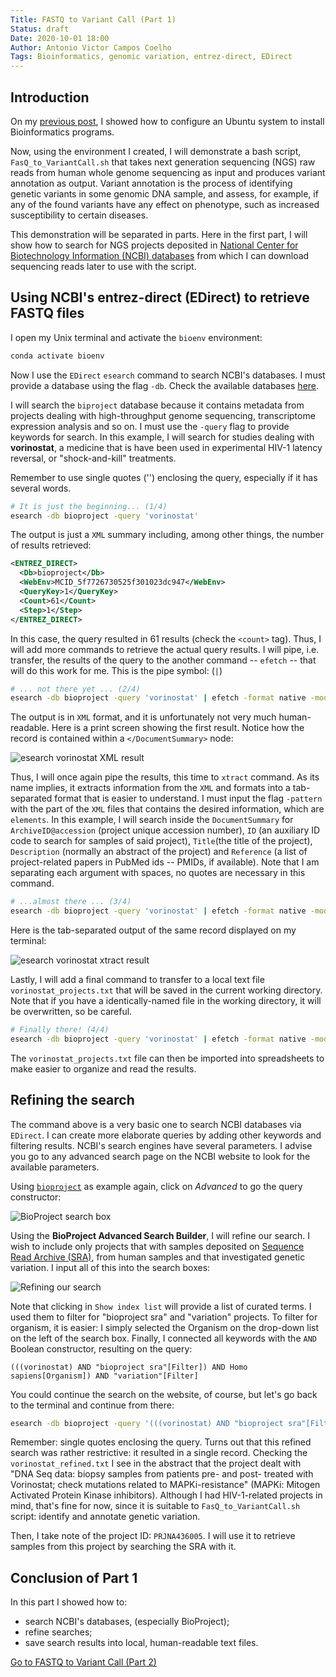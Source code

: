 ```yaml
---
Title: FASTQ to Variant Call (Part 1)
Status: draft
Date: 2020-10-01 18:00
Author: Antonio Victor Campos Coelho
Tags: Bioinformatics, genomic variation, entrez-direct, EDirect
---
```


## Introduction

On my [previous post](https://antoniocampos13.github.io/setting-up-your-unix-computer-for-bioinformatics-analysis.html), I showed how to configure an Ubuntu system to install Bioinformatics programs.

Now, using the environment I created, I will demonstrate a bash script, `FasQ_to_VariantCall.sh` that takes next generation sequencing (NGS) raw reads from human whole genome sequencing as input and produces variant annotation as output. Variant annotation is the process of identifying genetic variants in some genomic DNA sample, and assess, for example, if any of the found variants have any effect on phenotype, such as increased susceptibility to certain diseases.

This demonstration will be separated in parts. Here in the first part, I will show how to search for NGS projects deposited in [National Center for Biotechnology Information (NCBI) databases](https://www.ncbi.nlm.nih.gov/) from which I can download sequencing reads later to use with the script.

## Using NCBI's entrez-direct (EDirect) to retrieve FASTQ files

I open my Unix terminal and activate the `bioenv` environment:

```bash
conda activate bioenv
```

Now I use the `EDirect` `esearch` command to search NCBI's databases. I must provide a database using the flag `-db`. Check the available databases [here](https://www.ncbi.nlm.nih.gov/books/NBK25497/table/chapter2.T._entrez_unique_identifiers_ui/?report=objectonly).

I will search the `biproject` database because it contains metadata from projects dealing with high-throughput genome sequencing, transcriptome expression analysis and so on. I must use the `-query` flag to provide keywords for search. In this example, I will search for studies dealing with **vorinostat**, a medicine that is have been used in experimental HIV-1 latency reversal, or "shock-and-kill" treatments.

Remember to use single quotes ('') enclosing the query, especially if it has several words.

```bash
# It is just the beginning... (1/4)
esearch -db bioproject -query 'vorinostat'
```

The output is just a `XML` summary including, among other things, the number of results retrieved:

```xml
<ENTREZ_DIRECT>
  <Db>bioproject</Db>
  <WebEnv>MCID_5f7726730525f301023dc947</WebEnv>
  <QueryKey>1</QueryKey>
  <Count>61</Count>
  <Step>1</Step>
</ENTREZ_DIRECT>
```

In this case, the query resulted in 61 results (check the `<count>` tag). Thus, I will add more commands to retrieve the actual query results. I will pipe, i.e. transfer, the results of the query to the another command -- `efetch` -- that will do this work for me. This is the pipe symbol: (`|`)

```bash
# ... not there yet ... (2/4)
esearch -db bioproject -query 'vorinostat' | efetch -format native -mode xml
```

The output is in `XML` format, and it is unfortunately not very much human-readable. Here is a print screen showing the first result. Notice how the record is contained within a `</DocumentSummary>` node:

 ![esearch vorinostat XML result]({static}/images/esearch_vorinostat_xml_results.PNG)
  
Thus, I will once again pipe the results, this time to `xtract` command. As its name implies, it extracts information from the `XML` and formats into a tab-separated format that is easier to understand. I must input the flag `-pattern` with the part of the `XML` files that contains the desired information, which are `elements`. In this example, I will search inside the `DocumentSummary` for `ArchiveID@accession` (project unique accession number), `ID` (an auxiliary ID code to search for samples of said project), `Title`(the title of the project),  `Description` (normally an abstract of the project) and `Reference` (a list of project-related papers in PubMed ids -- PMIDs, if available). Note that I am separating each argument with spaces, no quotes are necessary in this command.

```bash
# ...almost there ... (3/4)
esearch -db bioproject -query 'vorinostat' | efetch -format native -mode xml | xtract -pattern DocumentSummary -element ArchiveID@accession ID Title Description Reference
```

Here is the tab-separated output of the same record displayed on my terminal:

![esearch vorinostat xtract result]({static}/images/esearch_vorinostat_xtract_results.PNG)

Lastly, I will add a final command to transfer to a local text file `vorinostat_projects.txt` that will be saved in the current working directory.  Note that if you have a identically-named file in the working directory, it will be overwritten, so be careful.

```bash
# Finally there! (4/4)
esearch -db bioproject -query 'vorinostat' | efetch -format native -mode xml | xtract -pattern DocumentSummary -element ArchiveID@accession ID Reference Title Description > vorinostat_projects.txt
```

The `vorinostat_projects.txt` file can then be imported into spreadsheets to make easier to organize and read the results.

## Refining the search

The command above is a very basic one to search NCBI databases via `EDirect`. I can create more elaborate queries by adding other keywords and filtering results. NCBI's search engines have several parameters. I advise you go to any advanced search page on the NCBI website to look for the available parameters.

Using [`bioproject`](https://www.ncbi.nlm.nih.gov/bioproject/) as example again, click on *Advanced* to go the query constructor:

![BioProject search box]({static}/images/bioproject_start.PNG)

Using the **BioProject Advanced Search Builder**, I will refine our search. I wish to include only projects that with samples deposited on [Sequence Read Archive (SRA)](https://www.ncbi.nlm.nih.gov/sra), from human samples and that investigated genetic variation. I input all of this into the search boxes:

![Refining our search]({static}/images/vorinostat_refined.PNG)

Note that clicking in `Show index list` will provide a list of curated terms. I used them to filter for "bioproject sra" and "variation" projects. To filter for organism, it is easier: I simply selected the Organism on the drop-down list on the left of the search box. Finally, I connected all keywords with the `AND` Boolean constructor, resulting on the query:

`(((vorinostat) AND "bioproject sra"[Filter]) AND Homo sapiens[Organism]) AND "variation"[Filter]`

You could continue the search on the website, of course, but let's go back to the terminal and continue from there:

```bash
esearch -db bioproject -query '(((vorinostat) AND "bioproject sra"[Filter]) AND Homo sapiens[Organism]) AND "variation"[Filter]'  | efetch -format native -mode xml | xtract -pattern DocumentSummary -element ArchiveID@accession ID Reference Title Description  > vorinostat_refined.txt
```

Remember: single quotes enclosing the query. Turns out that this refined search was rather restrictive: it resulted in a single record. Checking the `vorinostat_refined.txt` I see in the abstract that the project dealt with "DNA Seq data: biopsy samples from patients pre- and post- treated with Vorinostat; check mutations related to MAPKi-resistance" (MAPKi: Mitogen Activated Protein Kinase inhibitors). Although I had HIV-1-related projects in mind, that's fine for now, since it is suitable to `FasQ_to_VariantCall.sh` script: identify and annotate genetic variation.

Then, I take note of the project ID: `PRJNA436005`. I will use it to retrieve samples from this project by searching the SRA with it. 

## Conclusion of Part 1

In this part I showed how to:

* search NCBI's databases, (especially BioProject);
* refine searches;
* save search results into local, human-readable text files.

[Go to FASTQ to Variant Call (Part 2)]({filename}/articles/Unix/2020-10-02_FastQ_to_Variant_Call_Part2.md)

